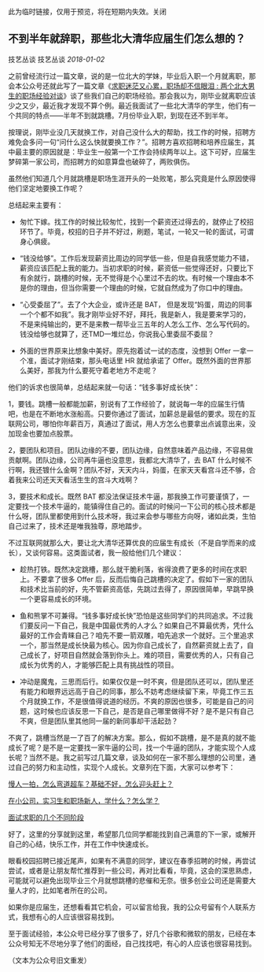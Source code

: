 此为临时链接，仅用于预览，将在短期内失效。关闭

## 不到半年就辞职，那些北大清华应届生们怎么想的？

技艺丛谈  技艺丛谈  _2018-01-02_

之前曾经流行过一篇文章，说的是一位北大的学妹，毕业后入职一个月就离职，那会本公众号还就此写了一篇文章《[求职迷茫又心累，职场却不信眼泪 : 两个北大男生的职场经验对谈](http://mp.weixin.qq.com/s?__biz=MzI3NzE1NDcyNQ==&mid=2247484494&idx=1&sn=e47d8cdb1e509e227d11d931464ccc5e&chksm=eb6bda84dc1c53922ff6078e82f1d6b70a853df8bf956b77bff0301698b507b4ea4f01bcdaf0&scene=21#wechat_redirect)》谈了些我们自己的职场经验。那会我以为，刚毕业就离职应该少之又少，最近我才发现不算个例。最近我面试了一些北大清华的学生，他们有一个共同的特点——半年不到就跳槽。7月份毕业入职，到现在还不到半年。

  

按理说，刚毕业没几天就换工作，对自己没什么大的帮助，找工作的时候，招聘方难免会多问一句“问什么这么快就要换工作？”。招聘方喜欢招聘和培养应届生，其中最主要的原因就是：毕业生一般第一个工作会持续两年以上。这下可好，应届生梦碎第一家公司，而招聘方的如意算盘也破碎了，两败俱伤。

  

虽然他们知道几个月就跳槽是职场生涯开头的一处败笔，那么究竟是什么原因使得他们坚定地要换工作呢？  

  

总结起来主要有：

  

-   匆忙下嫁。找工作的时候比较匆忙，找到一个薪资还过得去的，就停止了校招环节了。毕竟，校招的日子并不好过，刷题，笔试，一轮又一轮的面试，可谓身心俱疲。
    
-   “钱没给够”。工作后发现薪资比周边的同学低一些，但是自我感觉能力不错，薪资应该匹配上我的能力。当初求职的时候，薪资低一些觉得还好，只要比下有余就行，跳槽的时候，无不觉得是个心里过不去的坎。有时候一个理由本不是你的理由，但当你需要一个理由的时候，它就自然成为了你口中的理由。
    
-   “心受委屈了”。去了个大企业，或许还是 BAT， 但是发现“妈蛋，周边的同事一个个都不如我”。我才刚毕业好不好，拜托，我是新人，我是要来学习的，不是来纯输出的，更不是来教一帮毕业三五年的人怎么工作、怎么写代码的。钱没给够也就算了，还TMD一堆烂怂，你说我心里委屈不委屈？
    
-   外面的世界原来比想象中美好。原先抱着试一试的态度，没想到 Offer 一拿一个准，面试才刚结束，那头电话里 HR 就给承诺了 Offer。既然外面的世界那么美好，那我为什么要死守着老地方不走呢？
    

  

他们的诉求也很简单，总结起来就一句话：“钱多事好成长快”：

  

1，要钱。跳槽一般都能加薪，别说有了工作经验了，就说每一年的应届生行情吧，也是在不断地水涨船高。只要你通过了面试，加薪总是最低的要求。现在的互联网公司，哪怕你年薪百万，真通过了面试，用人方怎么也要拿出点诚意出来，没加现金也要加点股票。

  

2，要团队和项目。团队边缘的不要，团队边缘，自然意味着产品边缘，不容易做贡献啊。团队边缘，公司再牛逼也没意思，我都北大清华了，去 BAT 什么时候不行啊，我还镀什么金啊？团队不好，天天内斗，妈蛋，在家天天看宫斗还不够，合着我来公司还天天看活生生的宫斗大戏啊？

  

3，要技术和成长。既然 BAT 都没法保证技术牛逼，那我换工作可要谨慎了，一定要找一个技术牛逼的，能镇得住自己的。面试的时候问一下公司的核心技术都是什么呀，团队里都使用到什么技术呀，我过来会参与哪些方向呀，诸如此类，生怕自己过来了，技术还是唯我独尊，原地踏步。

  

不过互联网就那么大，要让北大清华还算优良的应届生有成长（不是自学而来的成长），又谈何容易。这类面试者，我一般给他们几个建议：

  

-   趁热打铁。既然决定跳槽，那么就干脆利落，省得浪费了更多的时间在求职上。不要拿了很多 Offer 后，反而后悔自己跳槽的决定了。假如下一家的团队和技术比当前的好，先不管薪资高低，先跳过去得了，原因很简单，早跳早换一个更容易成长的环境。
    
      
    
-   鱼和熊掌不可兼得。“钱多事好成长快”恐怕是这些同学们的共同追求。不过我们要反问一下自己，我是中国最优秀的人才么？如果自己不算最优秀，凭什么最好的工作会青睐自己？咱先不要一箭双雕，咱先追求一个就好。三个里追求一个，那当然是成长快最为核心。因为你自己成长了，自然薪资就上去了，自己成长了，好项目自然就会落到你头上。难的项目，需要优秀的人，只有自己成长为优秀的人，才能够匹配上具有挑战性的项目。
    
      
    
-   冲动是魔鬼，三思而后行。如果仅仅是一时不爽，但是团队还可以，团队里还有能力和眼界远远高于自己的同事，那么不妨考虑继续留下来，毕竟工作三五个月就换工作，不是很值得说道的经历。不爽的原因也很多，可能是自己的问题，这时候也应该反思一下自己，是否是自己哪里做得不好？是不是只有自己不爽，但是团队里其他同一届的新同事却干活起劲？
    

  

不爽了，跳槽当然是一了百了的解决方案。那么，假如不跳槽，是不是真的就不能成长了呢？是不是一定要找一家牛逼的公司，找一个牛逼的团队，才能实现个人成长呢？当然不是。我之前写过几篇文章，谈及如何在一家不那么理想的公司里，通过自己的努力和主动性，实现个人成长。文章列在下面，大家可以参考下：

  

[慢人一拍，怎么弯道超车？基础不好，怎么迎头赶上？](http://mp.weixin.qq.com/s?__biz=MzI3NzE1NDcyNQ==&mid=2247484686&idx=1&sn=8cd039f196fbc75812d860b4c69495e4&chksm=eb6bdbc4dc1c52d25ce45f2481157e80f26409bf2e841939066d1103f4f243a69dc752273f03&scene=21#wechat_redirect)

[在小公司，实习生和职场新人，学什么？怎么学？](http://mp.weixin.qq.com/s?__biz=MzI3NzE1NDcyNQ==&mid=2247484322&idx=1&sn=1886dfe6a3013b834b96e0cab8471efe&chksm=eb6bdd68dc1c547e840ecc413a5eb90a1888dae9b43e208e00d6901fc39954f210c8438b1aef&scene=21#wechat_redirect)  

[面试求职的几个不同阶段](http://mp.weixin.qq.com/s?__biz=MzI3NzE1NDcyNQ==&mid=2247484820&idx=1&sn=2d82435ccf1b48f50990887731c1df47&chksm=eb6bdb5edc1c52484a8ac35aa772bbf5d3fed1a99890503cdd09f1681d4959694b85f4a633a4&scene=21#wechat_redirect)

  

好了，这里的分享就到这里，希望那几位同学都能找到自己满意的下一家，或解开自己的心结，快乐工作，并在工作中快速成长。

  

眼看校园招聘已接近尾声，如果有不满意的同学，建议在春季招聘的时候，再尝试尝试，或者是让朋友帮忙推荐到一些公司，再对比看看，毕竟，这会的深思熟虑，可能就可以避免出现毕业三个月就想跳槽的悲催和无奈。很多创业公司还是需要大量人才的，比如笔者所在的公司。

  

如果你是应届生，还想看看其它机会，可以留言给我，我的公众号留有个人联系方式，我想有心的人应该很容易找到。

  

至于面试经验，本公众号已经分享了很多了，好几个谷歌和微软的朋友，已经在本公众号知无不尽地分享了他们的面经，自己找找吧，有心的人应该也很容易找到。

（文本为公众号旧文重发）
<!--stackedit_data:
eyJoaXN0b3J5IjpbLTU3MTc1NDMxM119
-->